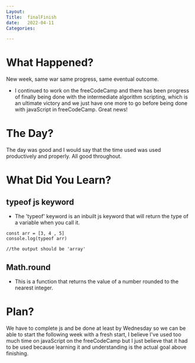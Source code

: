 ```yaml
---
Layout:
Title:  finalFinish
date:   2022-04-11
Categories:

---
```


# What Happened?
New week, same war same progress, same eventual outcome.
- I continued to work on the freeCodeCamp and there has been progress of finally being done with the intermediate algorithm scripting, which is an ultimate victory and we just have one more to go before being done with javaScript in freeCodeCamp. Great news!

# The Day?
The day was good and I would say that the time used was used productively and properly. All good throughout.

# What Did You Learn?
## typeof js keyword
- The 'typeof' keyword is an inbuilt js keyword that will return the type of a variable when you call it.

```
const arr = [3, 4 , 5]
console.log(typeof arr)

//the output should be 'array'
```

## Math.round
- This is a function that returns the value of a number rounded to the nearest integer.

# Plan?
We have to complete js and be done at least by Wednesday so we can be able to start the following week with a fresh start, I believe I've used too much time on javaScript on the freeCodeCamp but I just believe that it had to be used because learning it and understanding is the actual goal above finishing.